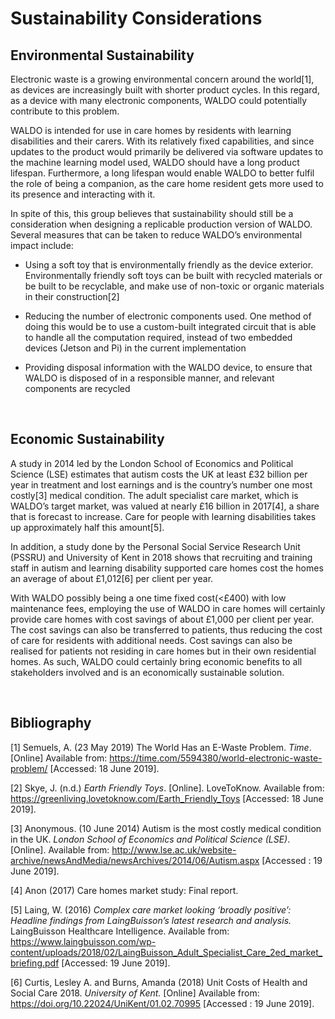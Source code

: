 #  Sustainability Considerations

  

## Environmental Sustainability

  

Electronic waste is a growing environmental concern around the world[1], as devices are increasingly built with shorter product cycles. In this regard, as a device with many electronic components, WALDO could potentially contribute to this problem.

  

WALDO is intended for use in care homes by residents with learning disabilities and their carers. With its relatively fixed capabilities, and since updates to the product would primarily be delivered via software updates to the machine learning model used, WALDO should have a long product lifespan. Furthermore, a long lifespan would enable WALDO to better fulfil the role of being a companion, as the care home resident gets more used to its presence and interacting with it.

  

In spite of this, this group believes that sustainability should still be a consideration when designing a replicable production version of WALDO. Several measures that can be taken to reduce WALDO’s environmental impact include:

  

-   Using a soft toy that is environmentally friendly as the device exterior. Environmentally friendly soft toys can be built with recycled materials or be built to be recyclable, and make use of non-toxic or organic materials in their construction[2]
    
-   Reducing the number of electronic components used. One method of doing this would be to use a custom-built integrated circuit that is able to handle all the computation required, instead of two embedded devices (Jetson and Pi) in the current implementation
    
-   Providing disposal information with the WALDO device, to ensure that WALDO is disposed of in a responsible manner, and relevant components are recycled
    

<Br>  

## Economic Sustainability

  

A study in 2014 led by the London School of Economics and Political Science (LSE) estimates that autism costs the UK at least £32 billion per year in treatment and lost earnings and is the country’s number one most costly[3] medical condition. The adult specialist care market, which is WALDO’s target market, was valued at nearly £16 billion in 2017[4], a share that is forecast to increase. Care for people with learning disabilities takes up approximately half this amount[5].

  

In addition, a study done by the Personal Social Service Research Unit (PSSRU) and University of Kent in 2018 shows that recruiting and training staff in autism and learning disability supported care homes cost the homes an average of about £1,012[6] per client per year.

  

With WALDO possibly being a one time fixed cost(<£400) with low maintenance fees, employing the use of WALDO in care homes will certainly provide care homes with cost savings of about £1,000 per client per year. The cost savings can also be transferred to patients, thus reducing the cost of care for residents with additional needs. Cost savings can also be realised for patients not residing in care homes but in their own residential homes. As such, WALDO could certainly bring economic benefits to all stakeholders involved and is an economically sustainable solution.

<Br>

## Bibliography

  

[1] Semuels, A. (23 May 2019) The World Has an E-Waste Problem. *Time*. [Online] Available from: https://time.com/5594380/world-electronic-waste-problem/ [Accessed: 18 June 2019].

  

[2] Skye, J. (n.d.) *Earth Friendly Toys*. [Online]. LoveToKnow. Available from: https://greenliving.lovetoknow.com/Earth_Friendly_Toys [Accessed: 18 June 2019].

  

[3] Anonymous. (10 June 2014) Autism is the most costly medical condition in the UK. *London School of Economics and Political Science (LSE)*. [Online]. Available from: http://www.lse.ac.uk/website-archive/newsAndMedia/newsArchives/2014/06/Autism.aspx [Accessed : 19 June 2019].

  

[4] Anon (2017) Care homes market study: Final report. 

  

[5] Laing, W. (2016) *Complex care market looking ‘broadly positive’: Headline findings from LaingBuisson’s latest research and analysis.* LaingBuisson Healthcare Intelligence. Available from: https://www.laingbuisson.com/wp-content/uploads/2018/02/LaingBuisson_Adult_Specialist_Care_2ed_market_briefing.pdf [Accessed: 19 June 2019].

  

[6] Curtis, Lesley A. and Burns, Amanda (2018) Unit Costs of Health and Social Care 2018. *University of Kent.* [Online] Available from: https://doi.org/10.22024/UniKent/01.02.70995 [Accessed : 19 June 2019].
